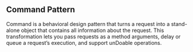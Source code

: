 ## Command Pattern

Command is a behavioral design pattern that turns a request into a stand-alone object that contains all information about the request. This transformation lets you pass requests as a method arguments, delay or queue a request’s execution, and support unDoable operations.
